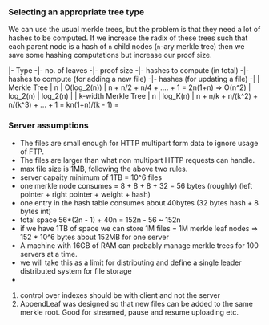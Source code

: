 ### Selecting an appropriate tree type

We can use the usual merkle trees, but the problem is that they need a lot of hashes to be computed. If we increase the radix of these trees such that each parent node is a hash of `n` child nodes (`n`-ary merkle tree) then we save some hashing computations but increase our proof size. 

|- Type -|- no. of leaves -|- proof size -|- hashes to compute (in total) -|- hashes to compute (for adding a new file) -|- hashes (for updating a file) -|
| Merkle Tree | n | O(log_2(n)) | n + n/2 + n/4 + .... + 1 = 2n(1+n) => O(n^2) | log_2(n) | log_2(n) |
| k-width Merkle Tree | n | log_K(n) | n + n/k + n/(k^2) + n/(k^3) + ... + 1 = kn(1+n)/(k - 1) =

### Server assumptions

* The files are small enough for HTTP multipart form data to ignore usage of FTP.
* The files are larger than what non multipart HTTP requests can handle.
* max file size is 1MB, following the above two rules.
* server capaity minimum of 1TB = 10^6 files
* one merkle node consumes = 8 + 8 + 8 + 32 = 56 bytes (roughly) (left pointer + right pointer + weight + hash)
* one entry in the hash table consumes about 40bytes (32 bytes hash + 8 bytes int)
* total space 56*(2n - 1) + 40n = 152n - 56 ~ 152n
* if we have 1TB of space we can store 1M files = 1M merkle leaf nodes => 152 * 10^6 bytes about 152MB for one server
* A machine with 16GB of RAM can probably manage merkle trees for 100 servers at a time.
* we will take this as a limit for distributing and define a single leader distributed system for file storage
* 




1. control over indexes should be with client and not the server
2. AppendLeaf was designed so that new files can be added to the same merkle root. Good for streamed, pause and resume uploading etc.